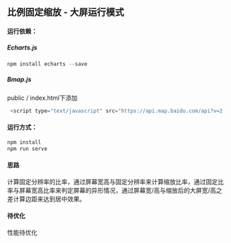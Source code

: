 ## 比例固定缩放 - 大屏运行模式
#### 运行依赖：
##### Echarts.js

```javascript
npm install echarts --save 
```
##### Bmap.js
public / index.html下添加

```javascript
 <script type="text/javascript" src="https://api.map.baidu.com/api?v=2.0&ak=3GRGqWWposhmrGVpWdwY4fpN2Z1ZfWAl"></script>
```

#### 运行方式：

```javascript
npm install
npm run serve
```

#### 思路

计算固定分辨率的比率，通过屏幕宽高与固定分辨率来计算缩放比率，通过固定比率与屏幕宽高比率来判定屏幕的异形情况，通过屏幕宽/高与缩放后的大屏宽/高之差计算边距来达到居中效果。

#### 待优化

性能待优化